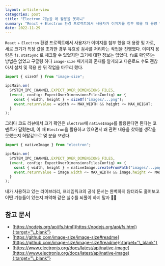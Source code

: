 ```yaml
---
layout: article-view
categories: post
title: "Electron 기능을 왜 활용을 못하니"
summary: "React + Electron 환경 프로젝트에서 사용자가 이미지를 첨부 했을 때 용량 및 가로, 세로 크기가 특정 값을 초과한 경우 유효성 검사를 처리하는 작업을 진행했으며, Electron의 기본 기능을 활용하지 못해 추가 패키지를 설치하는 실수를 했다. 내가 사용하고 있는 라이브러리, 프레임워크의 공식 문서는 완벽하지 않더라도 훑어보고 어떤 기능들이 있는지 파악해 같은 실수를 되풀이 하지 말자 🥲🥲"
date: 2022-11-29
---
```


`React` + `Electron` 환경 프로젝트에서 사용자가 이미지를 첨부 했을 때 용량 및 가로, 세로 크기가 특정 값을 초과한 경우 유효성 검사를 처리하는 작업을 진행했다. 이미지 용량은 `fs.statSync` 로 체크할 수 있었지만 크기에 대한 정보는 없었다. `fs`로 확인하는 방법은 없었고 구글링 하다 `image-size` 패키지의 존재를 알게되고 다운로드 수도 괜찮아서 설치 및 적용 한 뒤 작업을 마무리 했다.

```typescript
import { sizeOf } from "image-size";

ipcMain.on(
  SYSTEM_IPC_CHANNEL.EXPECT_OVER_DIMENSIONS_FILES,
  (event, config: ExpectOverDimensionsFilesConfig) => {
    const { width, height } = sizeOf("images/...png");
    event.returnValue = width <= MAX_WIDTH && height <= MAX_HEIGHT;
  }
);
```

그러다 코드 리뷰에서 크기 확인은 `Electron`에 `nativeImage`를 활용한다면 된다는 코멘트가 달렸는데, 이 때 `Electron`을 활용하고 있으면서 왜 관련 내용을 찾아볼 생각을 못했는지 허탈감으로 몇 분을 보냈다.

```typescript
import { nativeImage } from "electron";

ipcMain.on(
  SYSTEM_IPC_CHANNEL.EXPECT_OVER_DIMENSIONS_FILES,
  (event, config: ExpectOverDimensionsFilesConfig) => {
    const { width, height } = nativeImage.createFromPath("images/...png");
    event.returnValue = image.width <= MAX_WIDTH && image.height <= MAX_HEIGHT;
  }
);
```

내가 사용하고 있는 라이브러리, 프레임워크의 공식 문서는 완벽하지 않더라도 훑어보고 어떤 기능들이 있는지 파악해 같은 실수를 되풀이 하지 말자 🥲🥲

## 참고 문서

- [https://nodejs.org/api/fs.html](https://nodejs.org/api/fs.html){:target="\_blank"}
- [https://github.com/image-size/image-size#readme](https://github.com/image-size/image-size#readme){:target="\_blank"}
- [https://www.electronjs.org/docs/latest/api/native-image](https://www.electronjs.org/docs/latest/api/native-image){:target="\_blank"}
